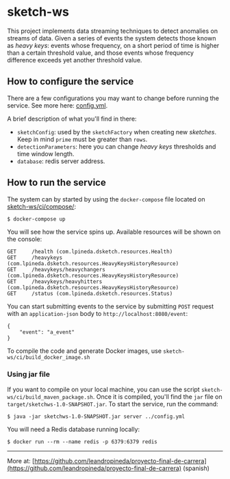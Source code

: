 # sketch-ws

This project implements data streaming techniques to detect anomalies 
on streams of data.
Given a series of events the system detects those known as _heavy keys_: events whose frequency, on a short period of time is higher than a certain threshold value, and those events whose frequency difference exceeds yet another threshold value.

## How to configure the service
There are a few configurations you may want to change before running the service. See more here: [config.yml](https://github.com/leandropineda/sketch-ws/blob/master/config.yml).

A brief description of what you'll find in there:

* `sketchConfig`: used by the `sketchFactory` when creating new _sketches_. Keep in mind `prime` must be greater than `rows`.
* `detectionParameters`: here you can change _heavy keys_ thresholds and time window length.
* `database`: redis server address.

## How to run the service
The system can by started by using the `docker-compose` file located on [sketch-ws/ci/compose/](https://github.com/leandropineda/sketch-ws/tree/master/ci/compose):

```
$ docker-compose up
```

You will see how the service spins up. Available resources will be shown on the console:

```
GET     /health (com.lpineda.dsketch.resources.Health)
GET     /heavykeys (com.lpineda.dsketch.resources.HeavyKeysHistoryResource)
GET     /heavykeys/heavychangers (com.lpineda.dsketch.resources.HeavyKeysHistoryResource)
GET     /heavykeys/heavyhitters (com.lpineda.dsketch.resources.HeavyKeysHistoryResource)
GET     /status (com.lpineda.dsketch.resources.Status)
```
You can start submitting events to the service by submitting `POST` request with an `application-json` body to `http://localhost:8080/event`:

```
{
	"event": "a_event"
}
```
To compile the code and generate Docker images, use `sketch-ws/ci/build_docker_image.sh`

### Using jar file
If you want to compile on your local machine, you can use the script `sketch-ws/ci/build_maven_package.sh`. Once it is compiled, you'll find the `jar` file on `target/sketchws-1.0-SNAPSHOT.jar`. To start the service, run the command:
```
$ java -jar sketchws-1.0-SNAPSHOT.jar server ../config.yml
```
You will need a Redis database running locally:
```
$ docker run --rm --name redis -p 6379:6379 redis
```
---

More at: [https://github.com/leandropineda/proyecto-final-de-carrera](https://github.com/leandropineda/proyecto-final-de-carrera) (spanish)